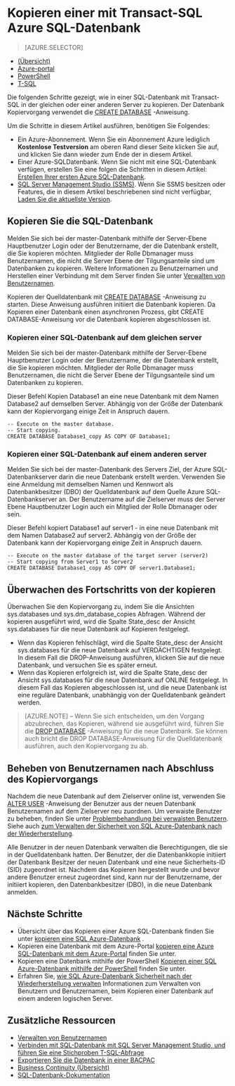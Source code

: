 <properties 
    pageTitle="Kopieren eine mit Transact-SQL Azure SQL-Datenbank | Microsoft Azure" 
    description="Erstellen Sie Kopieren einer mit Transact-SQL Azure SQL-Datenbank" 
    services="sql-database"
    documentationCenter=""
    authors="stevestein"
    manager="jhubbard"
    editor=""/>

<tags
    ms.service="sql-database"
    ms.devlang="NA"
    ms.date="09/19/2016"
    ms.author="sstein"
    ms.workload="data-management"
    ms.topic="article"
    ms.tgt_pltfrm="NA"/>


# <a name="copy-an-azure-sql-database-using-transact-sql"></a>Kopieren einer mit Transact-SQL Azure SQL-Datenbank


> [AZURE.SELECTOR]
- [(Übersicht)](sql-database-copy.md)
- [Azure-portal](sql-database-copy-portal.md)
- [PowerShell](sql-database-copy-powershell.md)
- [T-SQL](sql-database-copy-transact-sql.md)


Die folgenden Schritte gezeigt, wie in einer SQL-Datenbank mit Transact-SQL in der gleichen oder einer anderen Server zu kopieren. Der Datenbank Kopiervorgang verwendet die [CREATE DATABASE](https://msdn.microsoft.com/library/ms176061.aspx) -Anweisung.

Um die Schritte in diesem Artikel ausführen, benötigen Sie Folgendes:

- Ein Azure-Abonnement. Wenn Sie ein Abonnement Azure lediglich **Kostenlose Testversion** am oberen Rand dieser Seite klicken Sie auf, und klicken Sie dann wieder zum Ende der in diesem Artikel.
- Einer Azure-SQL­Datenbank. Wenn Sie nicht mit eine SQL-Datenbank verfügen, erstellen Sie eine folgen die Schritten in diesem Artikel: [Erstellen Ihrer ersten Azure SQL-Datenbank](sql-database-get-started.md).
- [SQL Server Management Studio (SSMS)](https://msdn.microsoft.com/library/ms174173.aspx). Wenn Sie SSMS besitzen oder Features, die in diesem Artikel beschriebenen sind nicht verfügbar, [Laden Sie die aktuellste Version](https://msdn.microsoft.com/library/mt238290.aspx).


## <a name="copy-your-sql-database"></a>Kopieren Sie die SQL-Datenbank

Melden Sie sich bei der master-Datenbank mithilfe der Server-Ebene Hauptbenutzer Login oder der Benutzername, der die Datenbank erstellt, die Sie kopieren möchten. Mitglieder der Rolle Dbmanager muss Benutzernamen, die nicht die Server Ebene der Tilgungsanteile sind um Datenbanken zu kopieren. Weitere Informationen zu Benutzernamen und Herstellen einer Verbindung mit dem Server finden Sie unter [Verwalten von Benutzernamen](sql-database-manage-logins.md).

Kopieren der Quelldatenbank mit [CREATE DATABASE](https://msdn.microsoft.com/library/ms176061.aspx) -Anweisung zu starten. Diese Anweisung ausführen initiiert die Datenbank kopieren. Da Kopieren einer Datenbank einen asynchronen Prozess, gibt CREATE DATABASE-Anweisung vor die Datenbank kopieren abgeschlossen ist.


### <a name="copy-a-sql-database-to-the-same-server"></a>Kopieren einer SQL-Datenbank auf dem gleichen server

Melden Sie sich bei der master-Datenbank mithilfe der Server-Ebene Hauptbenutzer Login oder der Benutzername, der die Datenbank erstellt, die Sie kopieren möchten. Mitglieder der Rolle Dbmanager muss Benutzernamen, die nicht die Server Ebene der Tilgungsanteile sind um Datenbanken zu kopieren.

Dieser Befehl Kopien Database1 an eine neue Datenbank mit dem Namen Database2 auf demselben Server. Abhängig von der Größe der Datenbank kann der Kopiervorgang einige Zeit in Anspruch dauern.

    -- Execute on the master database.
    -- Start copying.
    CREATE DATABASE Database1_copy AS COPY OF Database1;

### <a name="copy-a-sql-database-to-a-different-server"></a>Kopieren einer SQL-Datenbank auf einem anderen server

Melden Sie sich bei der master-Datenbank des Servers Ziel, der Azure SQL-Datenbankserver darin die neue Datenbank erstellt werden. Verwenden Sie eine Anmeldung mit demselben Namen und Kennwort als Datenbankbesitzer (DBO) der Quelldatenbank auf dem Quelle Azure SQL-Datenbankserver an. Der Benutzername auf die Zielserver muss der Server Ebene Hauptbenutzer Login auch ein Mitglied der Rolle Dbmanager oder sein.

Dieser Befehl kopiert Database1 auf server1 - in eine neue Datenbank mit dem Namen Database2 auf server2. Abhängig von der Größe der Datenbank kann der Kopiervorgang einige Zeit in Anspruch dauern.


    -- Execute on the master database of the target server (server2)
    -- Start copying from Server1 to Server2
    CREATE DATABASE Database1_copy AS COPY OF server1.Database1;
    

## <a name="monitor-the-progress-of-the-copy-operation"></a>Überwachen des Fortschritts von der kopieren

Überwachen Sie den Kopiervorgang zu, indem Sie die Ansichten sys.databases und sys.dm_database_copies Abfragen. Während der kopieren ausgeführt wird, wird die Spalte State_desc der Ansicht sys.databases für die neue Datenbank auf Kopieren festgelegt.


- Wenn das Kopieren fehlschlägt, wird die Spalte State_desc der Ansicht sys.databases für die neue Datenbank auf VERDÄCHTIGEN festgelegt. In diesem Fall die DROP-Anweisung ausführen, klicken Sie auf die neue Datenbank, und versuchen Sie es später erneut.
- Wenn das Kopieren erfolgreich ist, wird die Spalte State_desc der Ansicht sys.databases für die neue Datenbank auf ONLINE festgelegt. In diesem Fall das Kopieren abgeschlossen ist, und die neue Datenbank ist eine reguläre Datenbank, unabhängig von der Quelldatenbank geändert werden.

> [AZURE.NOTE] – Wenn Sie sich entscheiden, um den Vorgang abzubrechen, das Kopieren, während sie ausgeführt wird, führen Sie die [DROP DATABASE](https://msdn.microsoft.com/library/ms178613.aspx) -Anweisung für die neue Datenbank. Sie können auch bricht die DROP DATABASE-Anweisung für die Quelldatenbank ausführen, auch den Kopiervorgang zu ab.


## <a name="resolve-logins-after-the-copy-operation-completes"></a>Beheben von Benutzernamen nach Abschluss des Kopiervorgangs

Nachdem die neue Datenbank auf dem Zielserver online ist, verwenden Sie [ALTER USER](https://msdn.microsoft.com/library/ms176060.aspx) -Anweisung der Benutzer aus der neuen Datenbank Benutzernamen auf dem Zielserver neu zuordnen. Um verwaiste Benutzer zu beheben, finden Sie unter [Problembehandlung bei verwaisten Benutzern](https://msdn.microsoft.com/library/ms175475.aspx). Siehe auch [zum Verwalten der Sicherheit von SQL Azure-Datenbank nach der Wiederherstellung](sql-database-geo-replication-security-config.md).

Alle Benutzer in der neuen Datenbank verwalten die Berechtigungen, die sie in der Quelldatenbank hatten. Der Benutzer, der die Datenbankkopie initiiert der Datenbank Besitzer der neuen Datenbank und eine neue Sicherheits-ID (SID) zugeordnet ist. Nachdem das Kopieren hergestellt wurde und bevor andere Benutzer erneut zugeordnet sind, kann nur der Benutzername, der initiiert kopieren, den Datenbankbesitzer (DBO), in die neue Datenbank anmelden.


## <a name="next-steps"></a>Nächste Schritte

- Übersicht über das Kopieren einer Azure SQL-Datenbank finden Sie unter [kopieren eine SQL Azure-Datenbank](sql-database-copy.md) .
- Kopieren eine Datenbank mit dem Azure-Portal [kopieren eine Azure SQL-Datenbank mit dem Azure-Portal](sql-database-copy-portal.md) finden Sie unter.
- Kopieren eine Datenbank mithilfe der PowerShell [Kopieren einer SQL Azure-Datenbank mithilfe der PowerShell](sql-database-copy-powershell.md) finden Sie unter.
- Erfahren Sie, [wie SQL Azure-Datenbank Sicherheit nach der Wiederherstellung verwalten](sql-database-geo-replication-security-config.md) Informationen zum Verwalten von Benutzern und Benutzernamen, beim Kopieren einer Datenbank auf einem anderen logischen Server.



## <a name="additional-resources"></a>Zusätzliche Ressourcen

- [Verwalten von Benutzernamen](sql-database-manage-logins.md)
- [Verbinden mit SQL-Datenbank mit SQL Server Management Studio, und führen Sie eine Stichproben T-SQL-Abfrage](sql-database-connect-query-ssms.md)
- [Exportieren Sie die Datenbank in einer BACPAC](sql-database-export.md)
- [Business Continuity (Übersicht)](sql-database-business-continuity.md)
- [SQL-Datenbank-Dokumentation](https://azure.microsoft.com/documentation/services/sql-database/)


